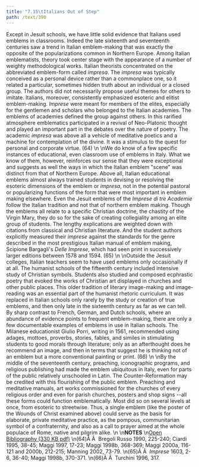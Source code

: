 ```yaml
---
title: "7.15\tItalians Out of Step"
path: /text/390
---
```

Except in Jesuit schools, we have little solid evidence that Italians used emblems in classrooms. Indeed the late sixteenth and seventeenth centuries saw a trend in Italian emblem-making that was exactly the opposite of the popularizations common in Northern Europe. Among Italian emblematists, theory took center stage with the appearance of a number of weighty methodological works. Italian theorists concentrated on the abbreviated emblem-form called <em>impresa</em>. The <em>impresa</em> was typically conceived as a personal device rather than a commonplace one, so it related a particular, sometimes hidden truth about an individual or a closed group. The authors did not necessarily propose useful themes for others to imitate. Italians, moreover, consistently emphasized esoteric and elitist emblem-making. <em>Imprese</em> were meant for members of the elites, especially for the gentlemen and scholars who belonged to the Italian academies. The emblems of academies defined the group against others. In this rarified atmosphere emblematics participated in a revival of Neo-Platonic thought and played an important part in the debates over the nature of poetry. The academic <em>impresa</em> was above all a vehicle of meditative poetics and a machine for contemplation of the divine. It was a stimulus to the quest for personal and corporate virtue. (64)\n\nWe do know of a few specific instances of educational, even classroom use of emblems in Italy. What we know of them, however, reinforces our sense that they were exceptional and suggests as well the ways in which the Italian emblem "scene" was distinct from that of Northern Europe. Above all, Italian educational emblems almost always trained students in devising or resolving the esoteric dimensions of the emblem or <em>impresa</em>, not in the potential pastoral or popularizing functions of the form that were most important in emblem making elsewhere. Even the Jesuit emblems of the <em>Imprese di tre Academie</em> follow the Italian tradition and not that of northern emblem making. Though the emblems all relate to a specific Christian doctrine, the chastity of the Virgin Mary, they do so for the sake of creating collegiality among an elite group of students. The lengthy explications are weighted down with citations from classical and Christian literature. And the student authors explicitly measured their <em>imprese</em> against the standards for the genre described in the most prestigious Italian manual of emblem making, Scipione Bargagli's <em>Delle Imprese</em>, which had seen print in successively larger editions between 1578 and 1594. (65)\n\nOutside the Jesuit colleges, Italian teachers seem to have used emblems only occasionally if at all. The humanist schools of the fifteenth century included intensive study of Christian symbols. Students also studied and composed ecphrastic poetry that evoked the works of Christian art displayed in churches and other public places. This older tradition of literary image-making and image-reading was an essential part of the humanist rhetoric curriculum. It was replaced in Italian schools only rarely by the study or creation of true emblems, and then only late in the sixteenth century as far as we can tell. By sharp contrast to French, German, and Dutch schools, where an abundance of evidence points to frequent emblem-making, there are only a few documentable examples of emblems in use in Italian schools. The Milanese educationist Giulio Porri, writing in 1561, recommended using adages, mottoes, proverbs, stories, fables, and similes in stimulating students to good morals through literature; only as an afterthought does he recommend an image, and then in terms that suggest he is thinking not of an emblem but a more conventional painting or print. (66)\n\nBy the middle of the seventeenth century, preaching, iconographic programs, and religious publishing had made the emblem ubiquitous in Italy, even for parts of the public relatively unschooled in Latin. The Counter-Reformation may be credited with this flourishing of the public emblem. Preaching and meditative manuals, art works commissioned for the churches of every religious order and even for parish churches, posters and shop signs --all these forms could function emblematically. Most did so on several levels at once, from esoteric to streetwise. Thus, a single emblem (like the poster of the Wounds of Christ examined above) could serve as the basis for elaborate, private meditative practice, as the pompous, communitarian symbol of a confraternity, and also as a call to prayer aimed at the whole populace of Rome, native and pilgrim alike.\n\n<strong>NOTES</strong>\n<a href="http://www.humanismforsale.org/bibliography.pdf" target="new">Open Bibliography (330 KB pdf)</a>\n(64)Â Â  Bregoli Russo 1990, 225-240; Ciardi 1995, 38-45; Maggi 1997, 17-23; Maggi 1998b, 368-369; Maggi 2000a, 116-121 and 2000b, 212-215; Manning 2002, 73-79.\n(65)Â Â  <em>Imprese</em> 1603, 2-6, 36-40; Maggi 1998b, 370-371.\n(66)Â Â  Turchini 1996, 317.
